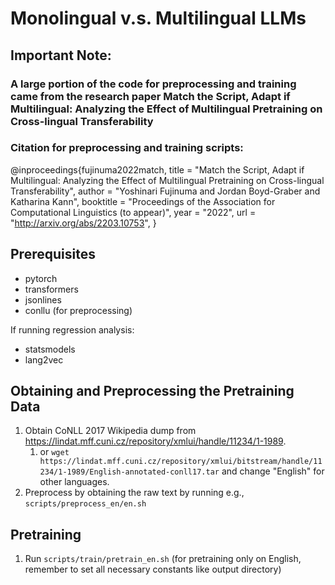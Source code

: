 # Monolingual v.s. Multilingual LLMs

## Important Note:
### A large portion of the code for preprocessing and training came from the research paper Match the Script, Adapt if Multilingual: Analyzing the Effect of Multilingual Pretraining on Cross-lingual Transferability

### Citation for preprocessing and training scripts: 
@inproceedings{fujinuma2022match,
    title = "Match the Script, Adapt if Multilingual: Analyzing the Effect of Multilingual Pretraining on Cross-lingual Transferability",
    author = "Yoshinari Fujinuma and Jordan Boyd-Graber and Katharina Kann",
    booktitle = "Proceedings of the Association for Computational Linguistics (to appear)",
    year = "2022",
    url = "http://arxiv.org/abs/2203.10753",
}

## Prerequisites
* pytorch
* transformers
* jsonlines
* conllu (for preprocessing)

If running regression analysis:
* statsmodels
* lang2vec

## Obtaining and Preprocessing the Pretraining Data
1. Obtain CoNLL 2017 Wikipedia dump from https://lindat.mff.cuni.cz/repository/xmlui/handle/11234/1-1989. 
   1. or `wget https://lindat.mff.cuni.cz/repository/xmlui/bitstream/handle/11234/1-1989/English-annotated-conll17.tar` and change "English" for other languages.
2. Preprocess by obtaining the raw text by running e.g., `scripts/preprocess_en/en.sh`

## Pretraining
1. Run `scripts/train/pretrain_en.sh` (for pretraining only on English, remember to set all necessary constants like output directory)

